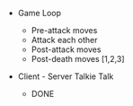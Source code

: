 - Game Loop
  - Pre-attack moves
  - Attack each other
  - Post-attack moves
  - Post-death moves
  [1,2,3]

- Client - Server Talkie Talk
  - DONE